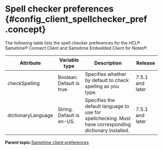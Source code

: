 # Spell checker preferences {#config_client_spellchecker_pref .concept}

The following table lists the spell checker preferences for the HCL® Sametime® Connect Client and Sametime Embedded Client for Notes®.

|Attribute|Variable type|Description|Release|
|---------|-------------|-----------|-------|
|checkSpelling|Boolean. Default is true.|Specifies whether by default to check spelling as you type.|7.5.1 and later|
|dictionaryLanguage|String. Default is en-US.|Specifies the default language to use for spellchecking. Must have corresponding dictionary installed.|7.5.1 and later|

**Parent topic:**[Sametime client preferences](config_client_pref_tables.md)

